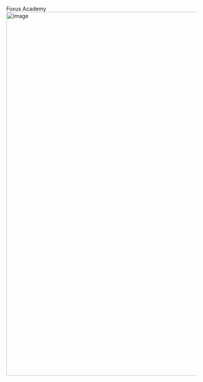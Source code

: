 Foxus Academy
<img width="1914" height="960" alt="image" src="https://github.com/user-attachments/assets/3fff2ad6-deaf-4aa7-8da8-10614a2ae886" />
